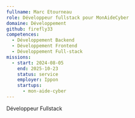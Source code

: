 ```yaml
---
fullname: Marc Etourneau
role: Développeur fullstack pour MonAideCyber
domaine: Développement
github: firefly33
competences:
  - Développement Backend
  - Développement Frontend
  - Développement Full-stack
missions:
  - start: 2024-08-05
    end: 2025-10-23
    status: service
    employer: Ippon
    startups:
      - mon-aide-cyber
---
```

Développeur Fullstack